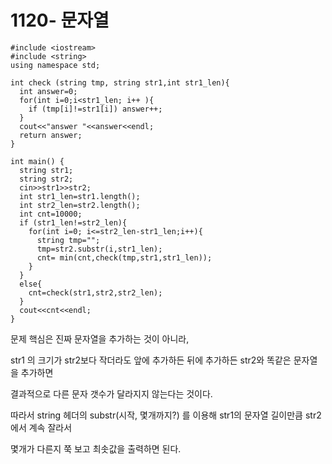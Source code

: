 # 1120- 문자열

```
#include <iostream>
#include <string>
using namespace std;

int check (string tmp, string str1,int str1_len){
  int answer=0;
  for(int i=0;i<str1_len; i++ ){
    if (tmp[i]!=str1[i]) answer++;
  }
  cout<<"answer "<<answer<<endl;
  return answer;
}

int main() { 
  string str1; 
  string str2;
  cin>>str1>>str2;
  int str1_len=str1.length();
  int str2_len=str2.length();
  int cnt=10000;
  if (str1_len!=str2_len){
    for(int i=0; i<=str2_len-str1_len;i++){
      string tmp=""; 
      tmp=str2.substr(i,str1_len);
      cnt= min(cnt,check(tmp,str1,str1_len));
    }
  }
  else{
    cnt=check(str1,str2,str2_len);
  }
  cout<<cnt<<endl;
}
```



문제 핵심은 진짜 문자열을 추가하는 것이 아니라,

str1 의 크기가 str2보다 작더라도 앞에 추가하든 뒤에 추가하든 str2와 똑같은 문자열을 추가하면

결과적으로 다른 문자 갯수가 달라지지 않는다는 것이다.

따라서 string 헤더의 substr(시작, 몇개까지?) 를 이용해 str1의 문자열 길이만큼 str2에서 계속 잘라서

몇개가 다른지 쭉 보고 최솟값을 출력하면 된다. 